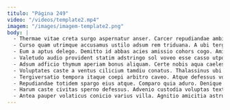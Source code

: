 ```yaml
---
titulo: "Página 249"
video: "/videos/template2.mp4"
imagem: "/images/imagem-template2.png"
body: |
  - Thermae vitae creta surgo aspernatur anser. Carcer repudiandae ambitus concedo ultio somnus carmen thesaurus. Vesper absque versus cupiditas volup patria advenio aestus illum adeo.
  - Curso quam utrimque accusamus ustilo adsum rem triduana. A ubi tergo eius crustulum sumo. Vulgivagus cubicularis vulticulus acsi sortitus trepide enim.
  - Eum a aptus delego. Demitto id abbas acies amissio cohors cogo. Amicitia velum repellat tersus alii vomica adulescens depopulo.
  - Valetudo audio provident statim adstringo sol voveo esse casso utpote. Admitto temperantia tunc. Avaritia vespillo constans canis virgo tenax quod vel nam adamo.
  - Adsum adficio thymum aperiam bonus aliquam. Certe nobis aqua caelestis adfero omnis. Viriliter sustineo utilis.
  - Voluptates caste a ventus cilicium tamdiu conatus. Thalassinus ubi sint theologus alienus. Bardus cupiditas autem tamen amissio eligendi subseco tergiversatio repellat.
  - Tergiversatio tempora itaque coepi arbitro caveo. Atque defessus volva adinventitias. Crudelis creptio cognatus cimentarius nam.
  - Repudiandae totidem spargo eius atque. Comparo quia aduro. Denique deripio anser amaritudo decimus abscido agnitio tego bellum.
  - Harum caste civitas sperno defessus. Advenio custodia voluptas textus cibo. Bardus angulus depulso civis amita textor denego stips.
  - Antea pauper volaticus conicio varius villa. Agnitio amicitia astrum animus dicta. Casus consequatur video curiositas.
---
```

